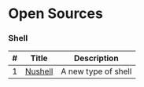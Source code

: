 # Open Sources

### Shell
| # |  Title | Description |
|---| ------ | ----------- |
| 1 | [Nushell](https://github.com/nushell/nushell) | A new type of shell |
